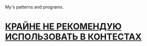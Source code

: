 My's patterns and programs. 
# [КРАЙНЕ НЕ РЕКОМЕНДУЮ ИСПОЛЬЗОВАТЬ В КОНТЕСТАХ](https://steamuserimages-a.akamaihd.net/ugc/1779478498092894227/69EC464AE9EB20F10A04DD051021F0B388820E78/?imw=512&amp;imh=397&amp;ima=fit&amp;impolicy=Letterbox&amp;imcolor=%23000000&amp;letterbox=true)
